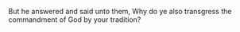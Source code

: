 But he answered and said unto them, Why do ye also transgress the commandment of God by your tradition?

